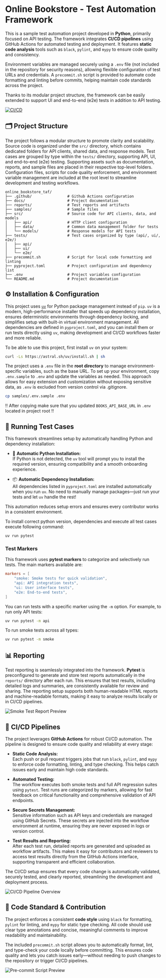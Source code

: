 # Online Bookstore - Test Automation Framework

This is a sample test automation project developed in **Python**, primarily focused on API testing. The framework integrates **CI/CD pipelines** using GitHub Actions for automated testing and deployment. It features **static code analysis** tools such as `black`, `pylint`, and `mypy` to ensure code quality and consistency.

Environment variables are managed securely using a `.env` file (not included in the repository for security reasons), allowing flexible configuration of test URLs and credentials. A `precommit.sh` script is provided to automate code formatting and linting before commits, helping maintain code standards across the project.

Thanks to its modular project structure, the framework can be easily extended to support UI and end-to-end (e2e) tests in addition to API testing.

[![CI/CD](https://github.com/sodelalbert/online_bookstore_taf/actions/workflows/ci.yml/badge.svg)](https://github.com/sodelalbert/online_bookstore_taf/actions/workflows/ci.yml)

## 🗂️ Project Structure

The project follows a modular structure to promote clarity and scalability. Source code is organized under the `src/` directory, which contains dedicated folders for API clients, shared data, and response models. Test cases are grouped by type within the `tests/` directory, supporting API, UI, and end-to-end (e2e) testing. Supporting assets such as documentation, reports, and sample files are placed in their respective top-level folders. Configuration files, scripts for code quality enforcement, and environment variable management are included at the root level to streamline development and testing workflows.

```text
online_bookstore_taf/
├── .github/                # Github Actions configuration
├── docs/                   # Project documentation
├── reports/                # Test reports and artifacts
├── samples/                # Sample files
├── src/                    # Source code for API clients, data, and models
│   ├── api/                # HTTP client configuration
│   ├── data/               # Common data management folder for tests
│   └── models/             # Response models for API tests
├── tests/                  # Test cases organized by type (api/, ui/, e2e/)
│   ├── api/
│   ├── ui/
│   └── e2e/
├── precommit.sh            # Script for local code formatting and linting
├── pyproject.toml          # Project configuration and dependency list
├── .env                    # Project variables configuration
└── README.md               # Project documentation
```

## ⚙️ Installation & Configuration

This project uses [`uv`](https://github.com/astral-sh/uv) for Python package management instead of `pip`. `uv` is a modern, high-performance installer that speeds up dependency installation, ensures deterministic environments through dependency locking, and simplifies setup with built-in virtual environment management. All dependencies are defined in `pyproject.toml`, and you can install them or run tests directly using `uv`, making development and CI/CD workflows faster and more reliable.

To be able to use this project, first install `uv` on your system:

```bash
curl -Ls https://astral.sh/uv/install.sh | sh
```

The project uses a `.env` file in the **root directory** to manage environment-specific variables, such as the base URL. To set up your environment, copy `.env.sample` to `.env` and update the variables as needed. This approach allows for easy extension and customization without exposing sensitive data, as `.env` is excluded from version control via .gitignore.

```bash
cp samples/.env.sample .env
```

‼️ After copying make sure that you updated `BOOKS_API_BASE_URL` in `.env` located in project root ‼️

## 🚀 Running Test Cases

This framework streamlines setup by automatically handling Python and dependency installation:

- 🐍 **Automatic Python Installation:**  
   If Python is not detected, the `uv` tool will prompt you to install the required version, ensuring compatibility and a smooth onboarding experience.

- 📦 **Automatic Dependency Installation:**  
   All dependencies listed in `pyproject.toml` are installed automatically when you run `uv`. No need to manually manage packages—just run your tests and let `uv` handle the rest!

This automation reduces setup errors and ensures every contributor works in a consistent environment.

To install correct python version, dependencies and execute all test cases execute following command:

```bash
uv run pytest
```

### Test Markers

This framework uses **pytest markers** to categorize and selectively run tests. The main markers available are:

```toml
markers = [
    "smoke: Smoke tests for quick validation",
    "api: API integration tests",
    "ui: User interface tests",
    "e2e: End-to-end tests",
]
```

You can run tests with a specific marker using the `-m` option. For example, to run only API tests:

```bash
uv run pytest -m api
```

To run smoke tests across all types:

```bash
uv run pytest -m smoke
```

## 📊 Reporting

Test reporting is seamlessly integrated into the framework. **Pytest** is preconfigured to generate and store test reports automatically in the `reports/` directory after each run. This ensures that test results, including detailed logs and summaries, are consistently available for review and sharing. The reporting setup supports both human-readable HTML reports and machine-readable formats, making it easy to analyze results locally or in CI/CD pipelines.

![Smoke Test Report Preview](docs/smoke.png)

## 🚦 CI/CD Pipelines

The project leverages **GitHub Actions** for robust CI/CD automation. The pipeline is designed to ensure code quality and reliability at every stage:

- **Static Code Analysis:**  
   Each push or pull request triggers jobs that run `black`, `pylint`, and `mypy` to enforce code formatting, linting, and type checking. This helps catch issues early and maintain high code standards.

- **Automated Testing:**  
   The workflow executes both smoke tests and full API regression suites using `pytest`. Test runs are categorized by markers, allowing for fast feedback on critical functionality and comprehensive validation of API endpoints.

- **Secure Secrets Management:**  
   Sensitive information such as API keys and credentials are managed using GitHub Secrets. These secrets are injected into the workflow environment at runtime, ensuring they are never exposed in logs or version control.

- **Test Results and Reporting:**  
   After each test run, detailed reports are generated and uploaded as workflow artifacts. This makes it easy for contributors and reviewers to access test results directly from the GitHub Actions interface, supporting transparent and efficient collaboration.

The CI/CD setup ensures that every code change is automatically validated, securely tested, and clearly reported, streamlining the development and deployment process.

![CI/CD Pipeline Overview](docs/cicd.png)

## 🤝 Code Standard & Contribution

The project enforces a consistent **code style** using `black` for formatting, `pylint` for linting, and `mypy` for static type checking. All code should use clear type annotations and concise, meaningful comments to improve readability and maintainability.

The included `precommit.sh` script allows you to automatically format, lint, and type-check your code locally before committing. This ensures code quality and lets you catch issues early—without needing to push changes to the repository or trigger CI/CD pipelines.

![Pre-commit Script Preview](docs/precommit.png)

